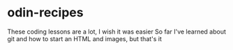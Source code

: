 # odin-recipes
These coding lessons are a lot, I wish it was easier
So far I've learned about git and how to start an HTML and images, but that's it 

